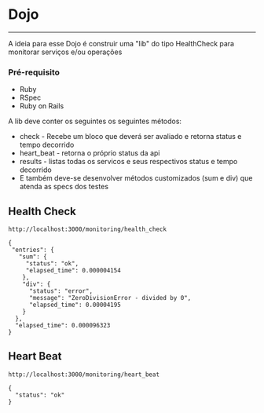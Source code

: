 # Dojo
---

A ideia para esse Dojo é construir uma "lib" do tipo HealthCheck para monitorar serviços e/ou operações

### Pré-requisito
- Ruby
- RSpec
- Ruby on Rails

A lib deve conter os seguintes os seguintes métodos:
- check - Recebe um bloco que deverá ser avaliado e retorna status e tempo decorrido
- heart_beat - retorna o próprio status da api
- results - listas todas os servicos e seus respectivos status e tempo decorrido
- E também deve-se desenvolver métodos customizados (sum e div) que atenda as specs dos testes


## Health Check
`http://localhost:3000/monitoring/health_check`

```
{
 "entries": {
   "sum": {
     "status": "ok",
     "elapsed_time": 0.000004154
    },
    "div": {
      "status": "error",
      "message": "ZeroDivisionError - divided by 0",
      "elapsed_time": 0.00004195
    }
  },
  "elapsed_time": 0.000096323
}
```


## Heart Beat

`http://localhost:3000/monitoring/heart_beat`

```
{
  "status": "ok"
}
```
